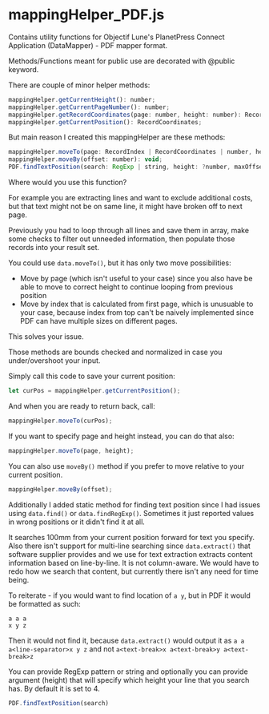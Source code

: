 # mappingHelper_PDF.js

Contains utility functions for Objectif Lune's PlanetPress Connect Application (DataMapper) - PDF mapper format.

Methods/Functions meant for public use are decorated with @public keyword.

There are couple of minor helper methods:

```javascript
mappingHelper.getCurrentHeight(): number;
mappingHelper.getCurrentPageNumber(): number;
mappingHelper.getRecordCoordinates(page: number, height: number): RecordCoordinates;
mappingHelper.getCurrentPosition(): RecordCoordinates;
```

But main reason I created this mappingHelper are these methods:

```javascript
mappingHelper.moveTo(page: RecordIndex | RecordCoordinates | number, height: ?number): void;
mappingHelper.moveBy(offset: number): void;
PDF.findTextPosition(search: RegExp | string, height: ?number, maxOffset: ?number): { left: number, right: number, offset: number };
```

Where would you use this function?

For example you are extracting lines and want to exclude additional costs, but that text might not be on same line,
it might have broken off to next page.

Previously you had to loop through all lines and save them in array, make some checks to filter out unneeded information,
then populate those records into your result set.

You could use `data.moveTo()`, but it has only two move possibilities:

- Move by page (which isn't useful to your case) since you also have be able to move to correct height to continue looping from previous position
- Move by index that is calculated from first page, which is unusuable to your case, because index from top can't be naively implemented since PDF can have multiple sizes on different pages.

This solves your issue.

Those methods are bounds checked and normalized in case you under/overshoot your input.

Simply call this code to save your current position:

```javascript
let curPos = mappingHelper.getCurrentPosition();
```

And when you are ready to return back, call:

```javascript
mappingHelper.moveTo(curPos);
```

If you want to specify page and height instead, you can do that also:

```javascript
mappingHelper.moveTo(page, height);
```

You can also use `moveBy()` method if you prefer to move relative to your current position.

```javascript
mappingHelper.moveBy(offset);
```

Additionally I added static method for finding text position since I had issues using `data.find()` or `data.findRegExp()`.
Sometimes it just reported values in wrong positions or it didn't find it at all.

It searches 100mm from your current position forward for text you specify.
Also there isn't support for multi-line searching since `data.extract()` that software supplier provides and we use for text extraction extracts content information based on line-by-line. It is not column-aware. We would have to redo how we search that content, but currently there isn't any need for time being.

To reiterate - if you would want to find location of `a y`, but in PDF it would be formatted as such:

```plaintext
a a a
x y z
```

Then it would not find it, because `data.extract()` would output it as `a a a<line-separator>x y z` and not `a<text-break>x a<text-break>y a<text-break>z`

You can provide RegExp pattern or string and optionally you can provide argument (height) that will specify which height your line that you search has.
By default it is set to 4.

```javascript
PDF.findTextPosition(search)
```
